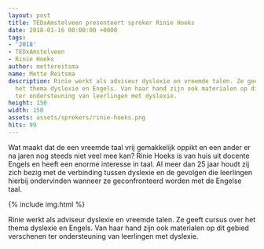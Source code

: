```yaml
---
layout: post
title: TEDxAmstelveen presenteert spreker Rinie Hoeks
date: 2018-01-16 00:00:00 +0000
tags:
- '2018'
- TEDxAmstelveen
- Rinie Hoeks
author: mettereitsma
name: Mette Reitsma
description: Rinie werkt als adviseur dyslexie en vreemde talen. Ze geeft cursus over
  het thema dyslexie en Engels. Van haar hand zijn ook materialen op dit gebied verschenen
  ter ondersteuning van leerlingen met dyslexie.
height: 150
width: 150
assets: assets/sprekers/rinie-hoeks.png
hits: 99
---
```


Wat maakt dat de een vreemde taal vrij gemakkelijk oppikt en een ander er na jaren nog steeds niet veel mee kan?
Rinie Hoeks is van huis uit docente Engels en heeft een enorme interesse in taal. Al meer dan 25 jaar houdt zij zich bezig met de verbinding tussen dyslexie en de gevolgen die leerlingen hierbij ondervinden wanneer ze geconfronteerd worden met de Engelse taal.

{% include img.html %}

Rinie werkt als adviseur dyslexie en vreemde talen. Ze geeft cursus over het thema dyslexie en Engels. Van haar hand zijn ook materialen op dit gebied verschenen ter ondersteuning van leerlingen met dyslexie.

